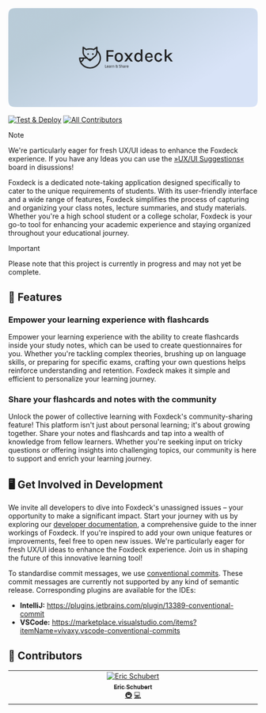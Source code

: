 <img src="./.github/assets/README-BANNER.png" alt="Logo" />

[![Test & Deploy](https://github.com/Foxdeck/fox-deck/actions/workflows/test-and-deploy.yml/badge.svg)](https://github.com/Foxdeck/fox-deck/actions/workflows/test-and-deploy.yml) <!-- ALL-CONTRIBUTORS-BADGE:START - Do not remove or modify this section -->
[![All Contributors](https://img.shields.io/badge/all_contributors-1-orange.svg?style=flat-square)](#contributors-)
<!-- ALL-CONTRIBUTORS-BADGE:END -->

> [!note]  
> We're particularly eager for fresh UX/UI ideas to enhance the Foxdeck experience. If you have any Ideas you can use
> the [»UX/UI Suggestions«](https://github.com/Foxdeck/fox-deck/discussions/34) board in disussions!

Foxdeck is a dedicated note-taking application designed specifically to cater to the unique requirements of students.
With its user-friendly interface and a wide range of features, Foxdeck simplifies the process of capturing and
organizing your class notes, lecture summaries, and study materials. Whether you're a high school student or a college
scholar, Foxdeck is your go-to tool for enhancing your academic experience and staying organized throughout your
educational journey.

> [!important]  
> Please note that this project is currently in progress and may not yet be complete.

## 💫 Features

### Empower your learning experience with flashcards

Empower your learning experience with the ability to create flashcards inside your study notes, which can be used to
create questionnaires for you. Whether you're tackling complex theories, brushing up on language skills, or preparing
for specific exams, crafting your own questions helps reinforce understanding and retention. Foxdeck makes it simple and
efficient to personalize your learning journey.

### Share your flashcards and notes with the community

Unlock the power of collective learning with Foxdeck's community-sharing feature! This platform isn't just about
personal learning; it's about growing together. Share your notes and flashcards and tap into a wealth of knowledge
from fellow learners. Whether you're seeking input on tricky questions or offering insights into challenging topics, our
community is here to support and enrich your learning journey.

## 🖥️ Get Involved in Development

We invite all developers to dive into Foxdeck's unassigned issues – your opportunity to make a significant impact. Start
your journey with us by exploring our [developer documentation](http://docs.foxdeck.de), a comprehensive guide to
the inner workings of Foxdeck.
If you're inspired to add your own unique features or improvements, feel free to open new issues. We're particularly
eager for fresh UX/UI ideas to enhance the Foxdeck experience. Join us in shaping the future of this innovative learning
tool!

To standardise commit messages, we use [conventional commits](https://www.conventionalcommits.org/en/v1.0.0/).
These commit messages are currently not supported by any kind of semantic release. Corresponding plugins are
available for the IDEs:

* **IntelliJ:** https://plugins.jetbrains.com/plugin/13389-conventional-commit
* **VSCode:** https://marketplace.visualstudio.com/items?itemName=vivaxy.vscode-conventional-commits

## 👥 Contributors

<!-- ALL-CONTRIBUTORS-LIST:START - Do not remove or modify this section -->
<!-- prettier-ignore-start -->
<!-- markdownlint-disable -->
<table>
  <tbody>
    <tr>
      <td align="center" valign="top" width="14.28%"><a href="https://github.com/Eric-Schubert"><img src="https://avatars.githubusercontent.com/u/90089802?v=4?s=100" width="100px;" alt="Eric Schubert"/><br /><sub><b>Eric Schubert</b></sub></a><br /><a href="#infra-Eric-Schubert" title="Infrastructure (Hosting, Build-Tools, etc)">🚇</a> <a href="https://github.com/Foxdeck/fox-deck/commits?author=Eric-Schubert" title="Code">💻</a></td>
    </tr>
  </tbody>
</table>

<!-- markdownlint-restore -->
<!-- prettier-ignore-end -->

<!-- ALL-CONTRIBUTORS-LIST:END -->
<!-- prettier-ignore-start -->
<!-- markdownlint-disable -->

<!-- markdownlint-restore -->
<!-- prettier-ignore-end -->

<!-- ALL-CONTRIBUTORS-LIST:END -->
